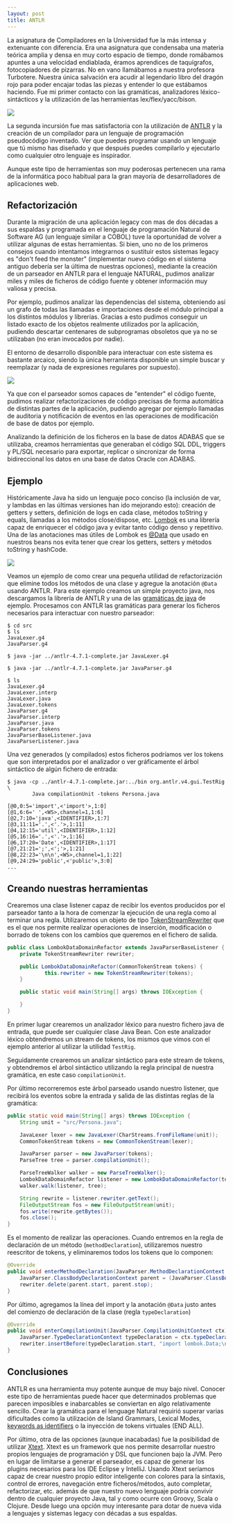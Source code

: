 ```yaml
---
layout: post
title: ANTLR
---
```


La asignatura de Compiladores en la Universidad fue la más intensa y extenuante con diferencia. Era una asignatura que condensaba una materia teórica amplia y densa en muy corto espacio de tiempo, donde romábamos apuntes a una velocidad endiablada, éramos aprendices de taquígrafos, fotocopiadores de pizarras. No en vano llamábamos a nuestra profesora Turbotere. Nuestra única salvación era acudir al legendario libro del dragón rojo para poder encajar todas las piezas y entender lo que estábamos haciendo. Fue mi primer contacto con las gramáticas, analizadores léxico-sintácticos y la utilización de las herramientas lex/flex/yacc/bison.

![](/assets/antlr-libro.png)

La segunda incursión fue mas satisfactoria con la utilización de [ANTLR] y la creación de un compilador para un lenguaje de programación pseudocódigo inventado. Ver que puedes programar usando un lenguaje que tú mismo has diseñado y que después puedes compilarlo y ejecutarlo como cualquier otro lenguaje es inspirador.

Aunque este tipo de herramientas son muy poderosas pertenecen una rama de la informática poco habitual para la gran mayoría de desarrolladores de aplicaciones web.

## Refactorización

Durante la migración de una aplicación legacy con mas de dos décadas a sus espaldas y programada en el lenguaje de programación Natural de Software AG (un lenguaje similar a COBOL) tuve la oportunidad de volver a utilizar algunas de estas herramientas. Si bien, uno no de los primeros consejos cuando intentamos integrarnos o sustituir estos sistemas legacy es "don't feed the monster" (implementar nuevo código en el sistema antiguo debería ser la última de nuestras opciones), mediante la creación de un parseador en ANTLR para el lenguaje NATURAL, pudimos analizar miles y miles de ficheros de código fuente y obtener información muy valiosa y precisa.

Por ejemplo, pudimos analizar las dependencias del sistema, obteniendo así un grafo de todas las llamadas e importaciones desde el módulo principal a los distintos módulos y librerías. Gracias a esto pudimos conseguir un listado exacto de los objetos realmente utilizados por la aplicación, pudiendo descartar centenares de subprogramas obsoletos que ya no se utilizaban (no eran invocados por nadie).

El entorno de desarrollo disponible para interactuar con este sistema es bastante arcaico, siendo la única herramienta disponible un simple buscar y reemplazar (y nada de expresiones regulares por supuesto).

![](/assets/natural-scan-replace.png)

Ya que con el parseador somos capaces de "entender" el código fuente, pudimos realizar refactorizaciones de código precisas de forma automática de distintas partes de la aplicación, pudiendo agregar por ejemplo llamadas de auditoria y notificación de eventos en las operaciones de modificación de base de datos por ejemplo.

Analizando la definición de los ficheros en la base de datos ADABAS que se utilizaba, creamos herramientas que generaban el código SQL DDL, triggers y PL/SQL necesario para exportar, replicar o sincronizar de forma bidireccional los datos en una base de datos Oracle con ADABAS.

## Ejemplo

Históricamente Java ha sido un lenguaje poco conciso (la inclusión de var, y lambdas en las últimas versiones han ido mejorando esto): creación de getters y setters, definición de logs en cada clase, métodos toString y equals, llamadas a los métodos close/dispose, etc. 
[Lombok][Lombok] es una librería capaz de enriquecer el código java y evitar tanto código denso y repetitivo. Una de las anotaciones mas útiles de Lombok es [@Data][lombok-data] que usado en nuestros beans nos evita tener que crear los getters, setters y métodos toString y hashCode.

![](/assets/lombok-data.jpg)

Veamos un ejemplo de como crear una pequeña utilidad de refactorización que elimine todos los métodos de una clase y agregue la anotación `@Data` usando ANTLR. Para este ejemplo creamos un simple proyecto java, nos descargamos la librería de ANTLR y una de las [gramáticas de java][antlr-java] de ejemplo. Procesamos con ANTLR las gramáticas para generar los ficheros necesarios para interactuar con nuestro parseador:

~~~
$ cd src
$ ls
JavaLexer.g4
JavaParser.g4

$ java -jar ../antlr-4.7.1-complete.jar JavaLexer.g4

$ java -jar ../antlr-4.7.1-complete.jar JavaParser.g4

$ ls
JavaLexer.g4
JavaLexer.interp
JavaLexer.java
JavaLexer.tokens
JavaParser.g4
JavaParser.interp
JavaParser.java
JavaParser.tokens
JavaParserBaseListener.java
JavaParserListener.java
~~~

Una vez generados (y compilados) estos ficheros podríamos ver los tokens que son interpretados por el analizador o ver gráficamente el árbol sintáctico de algún fichero de entrada:

~~~
$ java -cp ../antlr-4.7.1-complete.jar:../bin org.antlr.v4.gui.TestRig \
        Java compilationUnit -tokens Persona.java

[@0,0:5='import',<'import'>,1:0]
[@1,6:6=' ',<WS>,channel=1,1:6]
[@2,7:10='java',<IDENTIFIER>,1:7]
[@3,11:11='.',<'.'>,1:11]
[@4,12:15='util',<IDENTIFIER>,1:12]
[@5,16:16='.',<'.'>,1:16]
[@6,17:20='Date',<IDENTIFIER>,1:17]
[@7,21:21=';',<';'>,1:21]
[@8,22:23='\n\n',<WS>,channel=1,1:22]
[@9,24:29='public',<'public'>,3:0]
...
~~~

## Creando nuestras herramientas

Crearemos una clase listener capaz de recibir los eventos producidos por el parseador tanto a la hora de comenzar la ejecución de una regla como al terminar una regla. Utilizaremos un objeto de tipo [TokenStreamRewriter][TokenStreamRewriter] que es el que nos permite realizar operaciones de inserción, modificación o borrado de tokens con los cambios que queremos en el fichero de salida.

~~~java
public class LombokDataDomainRefactor extends JavaParserBaseListener {
    private TokenStreamRewriter rewriter;

    public LombokDataDomainRefactor(CommonTokenStream tokens) {
            this.rewriter = new TokenStreamRewriter(tokens);
    }

    public static void main(String[] args) throws IOException {

    }
}
~~~

En primer lugar crearemos un analizador léxico para nuestro fichero java de entrada, que puede ser cualquier clase Java Bean. Con este analizador léxico obtendremos un stream de tokens, los mismos que vimos con el ejemplo anterior al utilizar la utilidad `TestRig`.

Seguidamente crearemos un analizar sintáctico para este stream de tokens, y obtendremos el árbol sintáctico utilizando la regla principal de nuestra gramática, en este caso `compilationUnit`.

Por último recorreremos este árbol parseado usando nuestro listener, que recibirá los eventos sobre la entrada y salida de las distintas reglas de la gramática:

~~~java
public static void main(String[] args) throws IOException {
    String unit = "src/Persona.java";

    JavaLexer lexer = new JavaLexer(CharStreams.fromFileName(unit));
    CommonTokenStream tokens = new CommonTokenStream(lexer);

    JavaParser parser = new JavaParser(tokens);
    ParseTree tree = parser.compilationUnit();

    ParseTreeWalker walker = new ParseTreeWalker();
    LombokDataDomainRefactor listener = new LombokDataDomainRefactor(tokens);
    walker.walk(listener, tree);

    String rewrite = listener.rewriter.getText();
    FileOutputStream fos = new FileOutputStream(unit);
    fos.write(rewrite.getBytes());
    fos.close();
}
~~~

Es el momento de realizar las operaciones. Cuando entremos en la regla de declaración de un método (`methodDeclaration`), utilizaremos nuestro reescritor de tokens, y eliminaremos todos los tokens que lo componen:

~~~java
@Override
public void enterMethodDeclaration(JavaParser.MethodDeclarationContext ctx) {
    JavaParser.ClassBodyDeclarationContext parent = (JavaParser.ClassBodyDeclarationContext) ctx.parent.parent;
    rewriter.delete(parent.start, parent.stop);
}
~~~


Por último, agregamos la línea del import y la anotación `@Data` justo antes del comienzo de declaración de la clase (regla `typeDeclaration`)

~~~java
@Override
public void enterCompilationUnit(JavaParser.CompilationUnitContext ctx) {
    JavaParser.TypeDeclarationContext typeDeclaration = ctx.typeDeclaration(0);
    rewriter.insertBefore(typeDeclaration.start, "import lombok.Data;\n\n@Data\n");
}
~~~

## Conclusiones

ANTLR es una herramienta muy potente aunque de muy bajo nivel. Conocer este tipo de herramientas puede hacer que determinados problemas que parecen imposibles e inabarcables se conviertan en algo relativamente sencillo. Crear la gramática para el lenguage Natural requirió superar varias dificultades como la utilización de Island Grammars, Lexical Modes, [keywords as identifiers][keywords] o la inyección de tokens virtuales (END ALL).

Por último, otra de las opciones (aunque inacabadas) fue la posibilidad de utilizar [Xtext][Xtext]. Xtext es un framework que nos permite desarrollar nuestro propios lenguajes de programación y DSL que funcionen bajo la JVM. Pero en lugar de limitarse a generar el parseador, es capaz de generar los plugins necesarios para los IDE Eclipse y IntelliJ. Usando Xtext seríamos capaz de crear nuestro propio editor inteligente con colores para la sintaxis, control de errores, navegación entre ficheros/métodos, auto completar, refactorizar, etc. además de que nuestro nuevo lenguaje podría convivir dentro de cualquier proyecto Java, tal y como ocurre con Groovy, Scala o Clojure. Desde luego una opción muy interesante para dotar de nueva vida a lenguajes y sistemas legacy con décadas a sus espaldas.

[ANTLR]: https://www.antlr.org/
[Lombok]: https://projectlombok.org/
[lombok-data]: https://projectlombok.org/features/Data
[antlr-java]: https://github.com/antlr/grammars-v4/tree/master/java
[Xtext]: https://www.eclipse.org/Xtext
[TokenStreamRewriter]: https://www.antlr.org/api/Java/org/antlr/v4/runtime/TokenStreamRewriter.html
[keywords]: https://stackoverflow.com/questions/41421644/antlr4-how-to-build-a-grammar-allowed-keywords-as-identifier